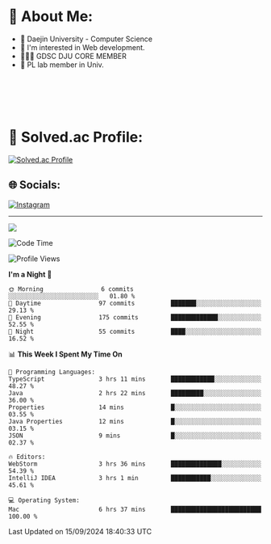 # 💫 About Me:

<ul>
 <li> 🏫 Daejin University - Computer Science </li>
 <li> 👀 I'm interested in Web development.</li>
 <li> 🧑🏻‍💻 GDSC DJU CORE MEMBER </li>
 <li> 🧪 PL lab member in Univ. </li>
</ul>


<br><br>





<br>

# 💯 Solved.ac Profile: 
[![Solved.ac Profile](http://mazassumnida.wtf/api/v2/generate_badge?boj=jieunsse)](https://solved.ac/jieunsse/)
<br>


## 🌐 Socials:
[![Instagram](https://img.shields.io/badge/Instagram-%23E4405F.svg?logo=Instagram&logoColor=white)](https://instagram.com/jieunsse) 

---

[![](https://visitcount.itsvg.in/api?id=Jayden&label=Profile%20Views&color=3&icon=7&pretty=true)](https://visitcount.itsvg.in)


<!-- Proudly created with GPRM ( https://gprm.itsvg.in ) -->


<!--START_SECTION:waka-->
![Code Time](http://img.shields.io/badge/Code%20Time-501%20hrs%2044%20mins-blue)

![Profile Views](http://img.shields.io/badge/Profile%20Views-0-blue)

**I'm a Night 🦉** 

```text
🌞 Morning                6 commits           ░░░░░░░░░░░░░░░░░░░░░░░░░   01.80 % 
🌆 Daytime                97 commits          ███████░░░░░░░░░░░░░░░░░░   29.13 % 
🌃 Evening                175 commits         █████████████░░░░░░░░░░░░   52.55 % 
🌙 Night                  55 commits          ████░░░░░░░░░░░░░░░░░░░░░   16.52 % 
```


📊 **This Week I Spent My Time On** 

```text
💬 Programming Languages: 
TypeScript               3 hrs 11 mins       ████████████░░░░░░░░░░░░░   48.27 % 
Java                     2 hrs 22 mins       █████████░░░░░░░░░░░░░░░░   36.00 % 
Properties               14 mins             █░░░░░░░░░░░░░░░░░░░░░░░░   03.55 % 
Java Properties          12 mins             █░░░░░░░░░░░░░░░░░░░░░░░░   03.15 % 
JSON                     9 mins              █░░░░░░░░░░░░░░░░░░░░░░░░   02.37 % 

🔥 Editors: 
WebStorm                 3 hrs 36 mins       ██████████████░░░░░░░░░░░   54.39 % 
IntelliJ IDEA            3 hrs 1 min         ███████████░░░░░░░░░░░░░░   45.61 % 

💻 Operating System: 
Mac                      6 hrs 37 mins       █████████████████████████   100.00 % 
```


 Last Updated on 15/09/2024 18:40:33 UTC
<!--END_SECTION:waka-->
